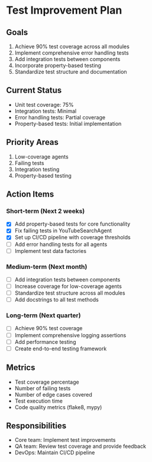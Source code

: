 # Test Improvement Plan

## Goals
1. Achieve 90% test coverage across all modules
2. Implement comprehensive error handling tests
3. Add integration tests between components
4. Incorporate property-based testing
5. Standardize test structure and documentation

## Current Status
- Unit test coverage: 75%
- Integration tests: Minimal
- Error handling tests: Partial coverage
- Property-based tests: Initial implementation

## Priority Areas
1. Low-coverage agents
2. Failing tests
3. Integration testing
4. Property-based testing

## Action Items

### Short-term (Next 2 weeks)
- [x] Add property-based tests for core functionality
- [x] Fix failing tests in YouTubeSearchAgent
- [x] Set up CI/CD pipeline with coverage thresholds
- [ ] Add error handling tests for all agents
- [ ] Implement test data factories

### Medium-term (Next month)
- [ ] Add integration tests between components
- [ ] Increase coverage for low-coverage agents
- [ ] Standardize test structure across all modules
- [ ] Add docstrings to all test methods

### Long-term (Next quarter)
- [ ] Achieve 90% test coverage
- [ ] Implement comprehensive logging assertions
- [ ] Add performance testing
- [ ] Create end-to-end testing framework

## Metrics
- Test coverage percentage
- Number of failing tests
- Number of edge cases covered
- Test execution time
- Code quality metrics (flake8, mypy)

## Responsibilities
- Core team: Implement test improvements
- QA team: Review test coverage and provide feedback
- DevOps: Maintain CI/CD pipeline